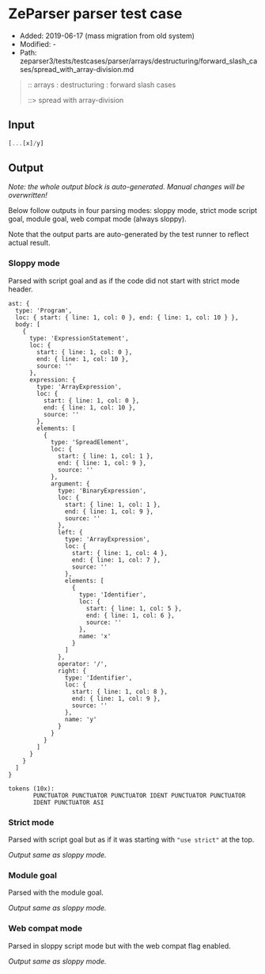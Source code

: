 # ZeParser parser test case

- Added: 2019-06-17 (mass migration from old system)
- Modified: -
- Path: zeparser3/tests/testcases/parser/arrays/destructuring/forward_slash_cases/spread_with_array-division.md

> :: arrays : destructuring : forward slash cases
>
> ::> spread with array-division

## Input

`````js
[...[x]/y]
`````

## Output

_Note: the whole output block is auto-generated. Manual changes will be overwritten!_

Below follow outputs in four parsing modes: sloppy mode, strict mode script goal, module goal, web compat mode (always sloppy).

Note that the output parts are auto-generated by the test runner to reflect actual result.

### Sloppy mode

Parsed with script goal and as if the code did not start with strict mode header.

`````
ast: {
  type: 'Program',
  loc: { start: { line: 1, col: 0 }, end: { line: 1, col: 10 } },
  body: [
    {
      type: 'ExpressionStatement',
      loc: {
        start: { line: 1, col: 0 },
        end: { line: 1, col: 10 },
        source: ''
      },
      expression: {
        type: 'ArrayExpression',
        loc: {
          start: { line: 1, col: 0 },
          end: { line: 1, col: 10 },
          source: ''
        },
        elements: [
          {
            type: 'SpreadElement',
            loc: {
              start: { line: 1, col: 1 },
              end: { line: 1, col: 9 },
              source: ''
            },
            argument: {
              type: 'BinaryExpression',
              loc: {
                start: { line: 1, col: 1 },
                end: { line: 1, col: 9 },
                source: ''
              },
              left: {
                type: 'ArrayExpression',
                loc: {
                  start: { line: 1, col: 4 },
                  end: { line: 1, col: 7 },
                  source: ''
                },
                elements: [
                  {
                    type: 'Identifier',
                    loc: {
                      start: { line: 1, col: 5 },
                      end: { line: 1, col: 6 },
                      source: ''
                    },
                    name: 'x'
                  }
                ]
              },
              operator: '/',
              right: {
                type: 'Identifier',
                loc: {
                  start: { line: 1, col: 8 },
                  end: { line: 1, col: 9 },
                  source: ''
                },
                name: 'y'
              }
            }
          }
        ]
      }
    }
  ]
}

tokens (10x):
       PUNCTUATOR PUNCTUATOR PUNCTUATOR IDENT PUNCTUATOR PUNCTUATOR
       IDENT PUNCTUATOR ASI
`````

### Strict mode

Parsed with script goal but as if it was starting with `"use strict"` at the top.

_Output same as sloppy mode._

### Module goal

Parsed with the module goal.

_Output same as sloppy mode._

### Web compat mode

Parsed in sloppy script mode but with the web compat flag enabled.

_Output same as sloppy mode._

